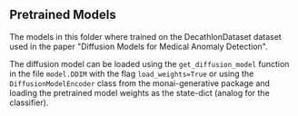 ## Pretrained Models

The models in this folder where trained on the DecathlonDataset dataset used in the paper "Diffusion Models for Medical Anomaly Detection".

The diffusion model can be loaded using the `get_diffusion_model` function in the file `model.DDIM` with the flag `load_weights=True` 
or using the `DiffusionModelEncoder` class from the monai-generative package and loading the pretrained model weights as the state-dict
(analog for the classifier).